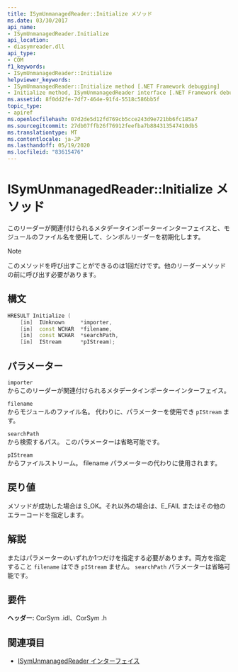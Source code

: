 ```yaml
---
title: ISymUnmanagedReader::Initialize メソッド
ms.date: 03/30/2017
api_name:
- ISymUnmanagedReader.Initialize
api_location:
- diasymreader.dll
api_type:
- COM
f1_keywords:
- ISymUnmanagedReader::Initialize
helpviewer_keywords:
- ISymUnmanagedReader::Initialize method [.NET Framework debugging]
- Initialize method, ISymUnmanagedReader interface [.NET Framework debugging]
ms.assetid: 8f0dd2fe-7df7-464e-91f4-5518c586bb5f
topic_type:
- apiref
ms.openlocfilehash: 07d2de5d12fd769cb5cce243d9e721bb6fc185a7
ms.sourcegitcommit: 27db07ffb26f76912feefba7b884313547410db5
ms.translationtype: MT
ms.contentlocale: ja-JP
ms.lasthandoff: 05/19/2020
ms.locfileid: "83615476"
---
```

# <a name="isymunmanagedreaderinitialize-method"></a>ISymUnmanagedReader::Initialize メソッド
このリーダーが関連付けられるメタデータインポーターインターフェイスと、モジュールのファイル名を使用して、シンボルリーダーを初期化します。  
  
> [!NOTE]
> このメソッドを呼び出すことができるのは1回だけです。他のリーダーメソッドの前に呼び出す必要があります。  
  
## <a name="syntax"></a>構文  
  
```cpp  
HRESULT Initialize (  
    [in]  IUnknown     *importer,  
    [in]  const WCHAR  *filename,  
    [in]  const WCHAR  *searchPath,  
    [in]  IStream      *pIStream);  
```  
  
## <a name="parameters"></a>パラメーター  
 `importer`  
 からこのリーダーが関連付けられるメタデータインポーターインターフェイス。  
  
 `filename`  
 からモジュールのファイル名。 代わりに、パラメーターを使用でき `pIStream` ます。  
  
 `searchPath`  
 から検索するパス。 このパラメーターは省略可能です。  
  
 `pIStream`  
 からファイルストリーム。 filename パラメーターの代わりに使用されます。  
  
## <a name="return-value"></a>戻り値  
 メソッドが成功した場合は S_OK。それ以外の場合は、E_FAIL またはその他のエラーコードを指定します。  
  
## <a name="remarks"></a>解説  
 またはパラメーターのいずれか1つだけを指定する必要があります。両方を指定すること `filename` はでき `pIStream` ません。 `searchPath` パラメーターは省略可能です。  
  
## <a name="requirements"></a>要件  
 **ヘッダー:** CorSym .idl、CorSym .h  
  
## <a name="see-also"></a>関連項目

- [ISymUnmanagedReader インターフェイス](isymunmanagedreader-interface.md)
